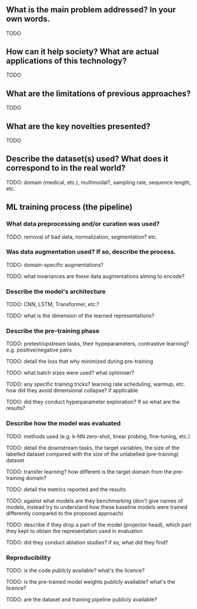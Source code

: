 # <REPLACE WITH PAPER FULL TITLE>

## What is the main problem addressed? In your own words.

TODO

## How can it help society? What are actual applications of this technology?

TODO

## What are the limitations of previous approaches?

TODO

## What are the key novelties presented?

TODO

## Describe the dataset(s) used? What does it correspond to in the real world?

TODO: domain (medical, etc.), multimodal?, sampling rate, sequence length, etc.

## ML training process (the pipeline)

### What data preprocessing and/or curation was used?

TODO: removal of bad data, normalization, segmentation? etc.

### Was data augmentation used? If so, describe the process.

TODO: domain-specific augmentations?

TODO: what invariances are these data augmentations aiming to encode?

### Describe the model's architecture

TODO: CNN, LSTM, Transformer, etc.?

TODO: what is the dimension of the learned representations?

### Describe the pre-training phase

TODO: pretext/upstream tasks, their hypeparameters, contrastive learning?
e.g. positive/negative pairs

TODO: detail the loss that why minimized during pre-training

TODO: what batch sizes were used? what optimiser?

TODO: any specific training tricks? learning rate scheduling, warmup, etc. how did they
avoid dimensional collapse? if applicable

TODO: did they conduct hyperparameter exploration? If so what are the results?

### Describe how the model was evaluated

TODO: methods used (e.g. k-NN zero-shot, linear probing, fine-tuning, etc.)

TODO: detail the downstream tasks, the target variables, the size of the labelled
dataset compared with the size of the unlabelled (pre-training) dataset

TODO: transfer learning? how different is the target domain from the pre-training
domain?

TODO: detail the metrics reported and the results

TODO: against what models are they benchmarking (don't give names of models, instead try
to understand how these baseline models were trained differently compared to the
proposed approach)

TODO: describe if they drop a part of the model (projector head), which part they kept
to obtain the representation used in evaluation

TODO: did they conduct ablation studies? if so, what did they find?

### Reproducibility

TODO: is the code publicly available? what's the licence?

TODO: is the pre-trained model weights publicly available? what's the licence?

TODO: are the dataset and training pipeline publicly available?
